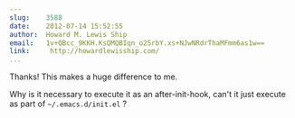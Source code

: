 ```yaml
---
slug:    3588
date:    2012-07-14 15:52:55
author:  Howard M. Lewis Ship
email:   1v+QBcc_9KKH.KsQMQBIqn_o25rbY.xs+NJwNRdrThaMFmm6as1w==
link:     http://howardlewisship.com/
...
```


Thanks!  This makes a huge difference to me.

Why is it necessary to execute it as an after-init-hook, can't it just
execute as part of `~/.emacs.d/init.el` ?
